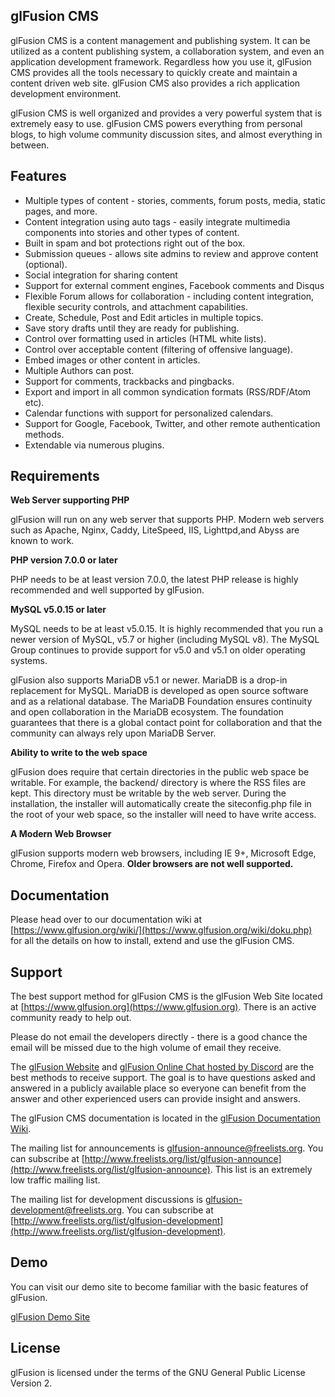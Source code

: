 ## glFusion CMS

glFusion CMS is a content management and publishing system. It can be utilized
as a content publishing system, a collaboration system, and even an application
development framework. Regardless how you use it, glFusion CMS provides all the
tools necessary to quickly create and maintain a content driven web site.
glFusion CMS also provides a rich application development environment.

glFusion CMS is well organized and provides a very powerful system that is
extremely easy to use. glFusion CMS powers everything from personal blogs, to
high volume community discussion sites, and almost everything in between.

## Features

* Multiple types of content - stories, comments, forum posts, media, static pages, and more.
* Content integration using auto tags - easily integrate multimedia components
  into stories and other types of content.
* Built in spam and bot protections right out of the box.
* Submission queues - allows site admins to review and approve content (optional).
* Social integration for sharing content
* Support for external comment engines, Facebook comments and Disqus
* Flexible Forum allows for collaboration - including content integration,
  flexible security controls, and attachment capabilities.
* Create, Schedule, Post and Edit articles in multiple topics.
* Save story drafts until they are ready for publishing.
* Control over formatting used in articles (HTML white lists).
* Control over acceptable content (filtering of offensive language).
* Embed images or other content in articles.
* Multiple Authors can post.
* Support for comments, trackbacks and pingbacks.
* Export and import in all common syndication formats (RSS/RDF/Atom etc).
* Calendar functions with support for personalized calendars.
* Support for Google, Facebook, Twitter, and other remote authentication methods.
* Extendable via numerous plugins.

## Requirements

**Web Server supporting PHP**

glFusion will run on any web server that supports PHP. Modern web servers such
as Apache, Nginx, Caddy, LiteSpeed, IIS, Lighttpd,and Abyss are known to work.

**PHP version 7.0.0 or later**

PHP needs to be at least version 7.0.0, the latest PHP release is highly
recommended and well supported by glFusion.

**MySQL v5.0.15 or later**

MySQL needs to be at least v5.0.15. It is highly recommended that you run a newer
version of MySQL, v5.7 or higher (including MySQL v8). The MySQL Group continues
to provide support for v5.0 and v5.1 on older operating systems.

glFusion also supports MariaDB v5.1 or newer. MariaDB is a drop-in replacement for
MySQL. MariaDB is developed as open source software and as a relational database.
The MariaDB Foundation ensures continuity and open collaboration in the MariaDB
ecosystem. The foundation guarantees that there is a global contact point for
collaboration and that the community can always rely upon MariaDB Server.

**Ability to write to the web space**

glFusion does require that certain directories in the public web space be
writable. For example, the backend/ directory is where the RSS files are
kept. This directory must be writable by the web server. During the
installation, the installer will automatically create the siteconfig.php
file in the root of your web space, so the installer will need to have
write access.

**A Modern Web Browser**

glFusion supports modern web browsers, including IE 9+, Microsoft Edge, Chrome,
Firefox and Opera. **Older browsers are not well supported.**

## Documentation

Please head over to our documentation wiki at [https://www.glfusion.org/wiki/](https://www.glfusion.org/wiki/doku.php) for all the details on how to
install, extend and use the glFusion CMS.

## Support

The best support method for glFusion CMS is the glFusion Web Site located at
[https://www.glfusion.org](https://www.glfusion.org).  There is an active community ready to help out.

Please do not email the developers directly - there is a good chance the email will be
missed due to the high volume of email they receive.

The [glFusion Website](https://www.glfusion.org) and [glFusion Online Chat hosted by Discord](https://discord.gg/aESFqh6) are the best methods to receive support. The goal is to have questions asked and answered in a publicly available place so everyone can benefit from the answer and other experienced users can provide insight and answers.

The glFusion CMS documentation is located in the [glFusion Documentation Wiki](https://www.glfusion.org/wiki/doku.php).

The mailing list for announcements is glfusion-announce@freelists.org. You can
subscribe at [http://www.freelists.org/list/glfusion-announce](http://www.freelists.org/list/glfusion-announce). This list is an
extremely low traffic mailing list.

The mailing list for development discussions is
glfusion-development@freelists.org. You can subscribe at
[http://www.freelists.org/list/glfusion-development](http://www.freelists.org/list/glfusion-development).

## Demo

You can visit our demo site to become familiar with the basic features of
glFusion.

[glFusion Demo Site](https://demo.glfusion.org)

## License
glFusion is licensed under the terms of the GNU General Public License
Version 2.


